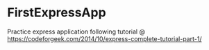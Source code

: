# FirstExpressApp
Practice express application following tutorial @ https://codeforgeek.com/2014/10/express-complete-tutorial-part-1/
